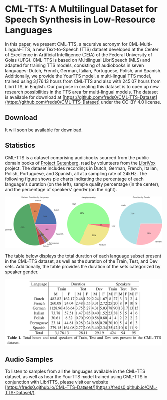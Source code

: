 # CML-TTS: A Multilingual Dataset for Speech Synthesis in Low-Resource Languages

In this paper, we present CML-TTS, a recursive acronym for CML-Multi-Lingual-TTS, a new Text-to-Speech (TTS) dataset developed at the Center of Excellence in Artificial Intelligence (CEIA) of the Federal University of Goias (UFG). CML-TTS is based on Multilingual LibriSpeech (MLS) and adapted for training TTS models, consisting of audiobooks in seven languages: Dutch, French, German, Italian, Portuguese, Polish, and Spanish. Additionally, we provide the YourTTS model, a multi-lingual TTS model, trained using 3,176.13 hours from CML-TTS and also with 245.07 hours from LibriTTS, in English. Our purpose in creating this dataset is to open up new research possibilities in the TTS area for multi-lingual models. The dataset is available for download at [https://github.com/freds0/CML-TTS-Dataset](https://github.com/freds0/CML-TTS-Dataset) under the CC-BY 4.0 license.


## Download

It will soon be available for download.


## Statistics

CML-TTS is a dataset comprising audiobooks sourced from the public domain books of [Project Gutenberg](https://www.gutenberg.org/), read by volunteers from the [LibriVox](https://librivox.org/) project. The dataset includes recordings in Dutch, German, French, Italian, Polish, Portuguese, and Spanish, all at a sampling rate of 24kHz. The following figure shows pie charts indicating the percentage of each language's duration (on the left), sample quality percentage (in the center), and the percentage of speakers' gender (on the right).

![](img/cml_tts_pieplot.png)

The table below displays the total duration of each language subset present in the CML-TTS dataset, as well as the duration of the Train, Test, and Dev sets. Additionally, the table provides the duration of the sets categorized by speaker gender.

![](img/cml_tts_statistics.png)

## Audio Samples

To listen to samples from all the languages available in the CML-TTS dataset, as well as hear the YourTTS model trained using CML-TTS in conjunction with LibriTTS, please visit our website [https://freds0.github.io/CML-TTS-Dataset/](https://freds0.github.io/CML-TTS-Dataset/).
